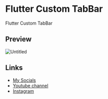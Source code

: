 # Flutter Custom TabBar
Flutter Custom TabBar
## Preview
![Untitled](https://github.com/AmirBayat0/Flutter-Custom-TabBar/assets/91388754/aa21dafa-ea18-46b9-842c-88be892aedd2)
## Links
* [My Socials](https://znap.link/CodeWithFlexz)
* [Youtube channel](https://www.youtube.com/channel/UCLVrYXt3SL9rT-IcDmgU9Wg)
* [Instagram](https://instagram.com/codewithflexz)
